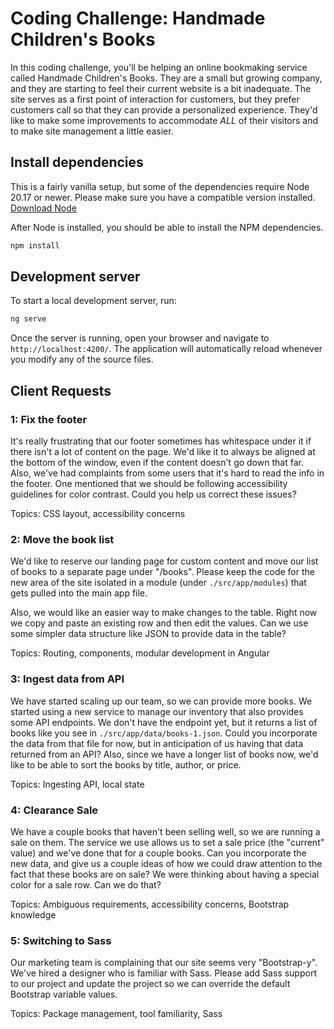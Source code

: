 # Coding Challenge: Handmade Children's Books

In this coding challenge, you'll be helping an online bookmaking service called
Handmade Children's Books. They are a small but growing company, and they are
starting to feel their current website is a bit inadequate. The site serves as a
first point of interaction for customers, but they prefer customers call so that
they can provide a personalized experience. They'd like to make some improvements
to accommodate _ALL_ of their visitors and to make site management a little easier.

## Install dependencies

This is a fairly vanilla setup, but some of the dependencies require Node 20.17
or newer. Please make sure you have a compatible version installed. [Download Node](https://nodejs.org/en/download)

After Node is installed, you should be able to install the NPM dependencies.

```bash
npm install
```

## Development server

To start a local development server, run:

```bash
ng serve
```

Once the server is running, open your browser and navigate to `http://localhost:4200/`.
The application will automatically reload whenever you modify any of the source files.

## Client Requests

### 1: Fix the footer

It's really frustrating that our footer sometimes has whitespace under it if there
isn't a lot of content on the page. We'd like it to always be aligned at the bottom
of the window, even if the content doesn't go down that far. Also, we've had complaints
from some users that it's hard to read the info in the footer. One mentioned that
we should be following accessibility guidelines for color contrast. Could you help
us correct these issues?

Topics: CSS layout, accessibility concerns

### 2: Move the book list

We'd like to reserve our landing page for custom content and move our list of
books to a separate page under "/books". Please keep the code for the new area of
the site isolated in a module (under `./src/app/modules`) that gets pulled into
the main app file.

Also, we would like an easier way to make changes to the table. Right now we copy
and paste an existing row and then edit the values. Can we use some simpler data
structure like JSON to provide data in the table?

Topics: Routing, components, modular development in Angular

### 3: Ingest data from API

We have started scaling up our team, so we can provide more books. We started using
a new service to manage our inventory that also provides some API endpoints. We
don't have the endpoint yet, but it returns a list of books like you see in
`./src/app/data/books-1.json`. Could you incorporate the data from that file for
now, but in anticipation of us having that data returned from an API? Also, since
we have a longer list of books now, we'd like to be able to sort the books by title,
author, or price.

Topics: Ingesting API, local state

### 4: Clearance Sale

We have a couple books that haven't been selling well, so we are running a sale
on them. The service we use allows us to set a sale price (the "current" value)
and we've done that for a couple books. Can you incorporate the new data, and
give us a couple ideas of how we could draw attention to the fact that these books
are on sale? We were thinking about having a special color for a sale row. Can we
do that?

Topics: Ambiguous requirements, accessibility concerns, Bootstrap knowledge

### 5: Switching to Sass

Our marketing team is complaining that our site seems very "Bootstrap-y". We've
hired a designer who is familiar with Sass. Please add Sass support to our project
and update the project so we can override the default Bootstrap variable values.

Topics: Package management, tool familiarity, Sass
